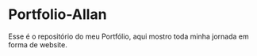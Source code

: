 # Portfolio-Allan
Esse é o repositório do meu Portfólio, aqui mostro toda minha jornada em forma de website.
